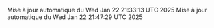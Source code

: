 Mise à jour automatique du Wed Jan 22 21:33:13 UTC 2025
Mise à jour automatique du Wed Jan 22 21:47:29 UTC 2025
